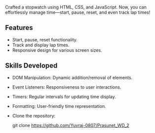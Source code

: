 Crafted a stopwatch using HTML, CSS, and JavaScript. Now, you can effortlessly manage time—start, pause, reset, and even track lap times!

## Features

- Start, pause, reset functionality.
- Track and display lap times.
- Responsive design for various screen sizes.

## Skills Developed

- DOM Manipulation: Dynamic addition/removal of elements.
- Event Listeners: Responsiveness to user interactions.
- Timers: Regular intervals for updating time display.
- Formatting: User-friendly time representation.

- Clone the repository:

   git clone https://github.com/Yuvraj-0807/Prasunet_WD_2
